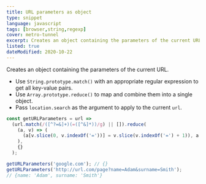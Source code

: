 ```yaml
---
title: URL parameters as object
type: snippet
language: javascript
tags: [browser,string,regexp]
cover: metro-tunnel
excerpt: Creates an object containing the parameters of the current URL.
listed: true
dateModified: 2020-10-22
---
```


Creates an object containing the parameters of the current URL.

- Use `String.prototype.match()` with an appropriate regular expression to get all key-value pairs.
- Use `Array.prototype.reduce()` to map and combine them into a single object.
- Pass `location.search` as the argument to apply to the current `url`.

```js
const getURLParameters = url =>
  (url.match(/([^?=&]+)(=([^&]*))/g) || []).reduce(
    (a, v) => (
      (a[v.slice(0, v.indexOf('='))] = v.slice(v.indexOf('=') + 1)), a
    ),
    {}
  );

getURLParameters('google.com'); // {}
getURLParameters('http://url.com/page?name=Adam&surname=Smith');
// {name: 'Adam', surname: 'Smith'}
```
